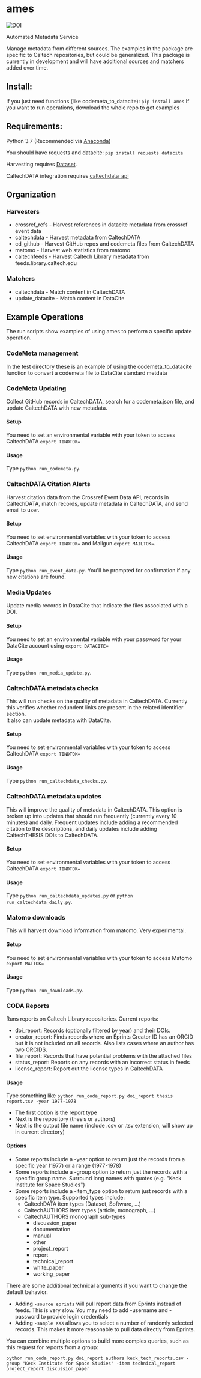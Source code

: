 # ames

[![DOI](https://data.caltech.edu/badge/110025475.svg)](https://data.caltech.edu/badge/latestdoi/110025475)

Automated Metadata Service

Manage metadata from different sources.  The examples in the package are
specific to Caltech repositories, but could be generalized.  This package 
is currently in development and will have additional sources and matchers 
added over time.

## Install:

If you just need functions (like codemeta_to_datacite): `pip install ames`
If you want to run operations, download the whole repo to get examples

## Requirements: 

Python 3.7 (Recommended via [Anaconda](https://www.anaconda.com/download)) 

You should have requests and datacite: `pip install requests datacite`

Harvesting requires [Dataset](https://github.com/caltechlibrary/dataset).

CaltechDATA integration requires [caltechdata_api](https://github.com/caltechlibrary/caltechdata_api)

## Organization

### Harvesters

- crossref_refs - Harvest references in datacite metadata from crossref event data
- caltechdata - Harvest metadata from CaltechDATA
- cd_github - Harvest GitHub repos and codemeta files from CaltechDATA
- matomo - Harvest web statistics from matomo
- caltechfeeds - Harvest Caltech Library metadata from feeds.library.caltech.edu

### Matchers

- caltechdata - Match content in CaltechDATA
- update_datacite - Match content in DataCite

## Example Operations

The run scripts show examples of using ames to perform a specific update
operation.

### CodeMeta management

In the test directory these is an example of using the codemeta_to_datacite
function to convert a codemeta file to DataCite standard metdata

### CodeMeta Updating

Collect GitHub records in CaltechDATA, search for a codemeta.json file, and
update CaltechDATA with new metadata.

#### Setup
You need to set an environmental variable with your token to access
CaltechDATA `export TINDTOK=`

#### Usage

Type `python run_codemeta.py`. 

### CaltechDATA Citation Alerts

Harvest citation data from the Crossref Event Data API, records in
CaltechDATA, match records, update metadata in CaltechDATA, and send email to
user.

#### Setup
You need to set environmental variables with your token to access
CaltechDATA `export TINDTOK=` and Mailgun `export MAILTOK=`.

#### Usage

Type `python run_event_data.py`. You'll be prompted for confirmation if any 
new citations are found.  

### Media Updates

Update media records in DataCite that indicate the files associated with a DOI.

#### Setup
You need to set an environmental variable with your password for your DataCite
account using `export DATACITE=`

#### Usage

Type `python run_media_update.py`.  

### CaltechDATA metadata checks

This will run checks on the quality of metadata in CaltechDATA.  Currently this
verifies whether redundent links are present in the related identifier section.  
It also can update metadata with DataCite.

#### Setup
You need to set environmental variables with your token to access
CaltechDATA `export TINDTOK=`

#### Usage

Type `python run_caltechdata_checks.py`. 

### CaltechDATA metadata updates

This will improve the quality of metadata in CaltechDATA.  This option is
broken up into updates that should run frequently (currently every 10 minutes)
and daily. Frequent updates include adding a recommended citation to the
descriptions, and daily updates include adding CaltechTHESIS DOIs to
CaltechDATA.

#### Setup
You need to set environmental variables with your token to access
CaltechDATA `export TINDTOK=`

#### Usage

Type `python run_caltechdata_updates.py` or `python run_caltechdata_daily.py`. 

### Matomo downloads

This will harvest download information from matomo.  Very experimental.  

#### Setup
You need to set environmental variables with your token to access
Matomo `export MATTOK=`

#### Usage

Type `python run_downloads.py`. 

### CODA Reports

Runs reports on Caltech Library repositories.  Current reports:

- doi_report: Records (optionally filtered by year) and their DOIs.
- creator_report: Finds records where an Eprints Creator ID has an ORCID 
but it is not included on all records.  Also lists cases where an author has
two ORCIDS.
- file_report: Records that have potential problems with the attached files
- status_report: Reports on any records with an incorrect status in feeds
- license_report: Report out the license types in CaltechDATA

#### Usage

Type something like `python run_coda_report.py doi_report thesis report.tsv -year 1977-1978`

- The first option is the report type 
- Next is the repository (thesis or authors)
- Next is the output file name (include .csv or .tsv extension, will show up in current directory)

#### Options
- Some reports include a -year option to return just the records from a specific year (1977) or a
range (1977-1978)
- Some reports include a -group option to return just the records with a
  specific group name.  Surround long names with quotes (e.g. "Keck Institute for Space Studies")
- Some reports include a -item_type option to return just records with a
  specific item type.  Supported types include:
    - CaltechDATA item types (Dataset, Software, ...)
    - CaltechAUTHORS item types (article, monograph, ...)
    - CaltechAUTHORS monograph sub-types
        - discussion_paper
        - documentation
        - manual
        - other
        - project_report
        - report
        - technical_report
        - white_paper
        - working_paper

There are some additional technical arguments if you want to change the default behavior.
- Adding `-source eprints` will pull report data from Eprints instead of feeds.  This is
very slow.  You may need to add -username and -password to provide login
credentials
- Adding `-sample XXX` allows you to select a number of randomly selected records.  This makes it
  more reasonable to pull data directly from Eprints.

You can combine multiple options to build more complex queries, such as this
request for reports from a group:

```
python run_coda_report.py doi_report authors keck_tech_reports.csv -group "Keck Institute for Space Studies" -item technical_report project_report discussion_paper
```

